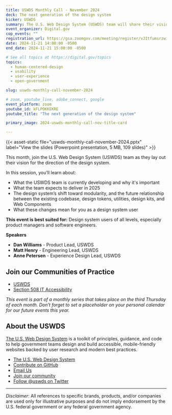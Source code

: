 ```yaml
---
title: USWDS Monthly Call - November 2024
deck: The next generation of the design system
kicker: USWDS
summary: The U.S. Web Design System (USWDS) team will share their vision for the design system as a product, including USWDS Web Components and other new things the team expects to deliver in 2025. 
event_organizer: Digital.gov
cop_events: ""
registration_url: https://gsa.zoomgov.com/meeting/register/vJItfumsrzwiGRcqviGv4fcTLhgHS8ClFEU
date: 2024-11-21 14:00:00 -0500
end_date: 2024-11-21 15:00:00 -0500

# See all topics at https://digital.gov/topics
topics:
  - human-centered-design
  - usability
  - user-experience
  - open-government

slug: uswds-monthly-call-november-2024

# zoom, youtube_live, adobe_connect, google
event_platform: zoom
youtube_id: kFLPOKKEKRE
youtube_title: "The next generation of the design system"

primary_image: 2024-uswds-monthly-call-nov-title-card

---
```


{{< asset-static file="uswds-monthly-call-november-2024.pptx" label="View the slides (Powerpoint presentation, 5 MB, 109 slides)" >}}

This month, join the U.S. Web Design System (USWDS) team as they lay out their vision for the direction of the design system.

In this session, you’ll learn about:

- What the USWDS team is currently developing and why it's important
- What the team expects to deliver in 2025
- The design system’s shift toward modularity, and the future relationship between the existing codebase, design tokens, utilities, design kits, and Web Components
- What these changes mean for you as a design system user

**This event is best suited for:** Design system users of all levels, especially product managers and software engineers.

**Speakers**

- **Dan Williams** - Product Lead, USWDS
- **Matt Henry** - Engineering Lead, USWDS
- **Anne Petersen** - Experience Design Lead, USWDS

## Join our Communities of Practice

- [USWDS](https://designsystem.digital.gov/about/community/)
- [Section 508 IT Accessibility](https://www.section508.gov/manage/join-the-508-community/)

_This event is part of a monthly series that takes place on the third Thursday of each month. Don’t forget to set a placeholder on your personal calendar for our future events this year._

## About the USWDS

[The U.S. Web Design System](https://designsystem.digital.gov/) is a toolkit of principles, guidance, and code to help government teams design and build accessible, mobile-friendly websites backed by user research and modern best practices.

- [The U.S. Web Design System](https://designsystem.digital.gov/)
- [Contribute on GitHub](https://github.com/uswds/uswds/issues)
- [Email Us](mailto:uswds@gsa.gov)
- [Join our community](https://digital.gov/communities/uswds/)
- [Follow @uswds on Twitter](https://twitter.com/uswds)

---

_Disclaimer_: All references to specific brands, products, and/or companies are used only for illustrative purposes and do not imply endorsement by the U.S. federal government or any federal government agency.
